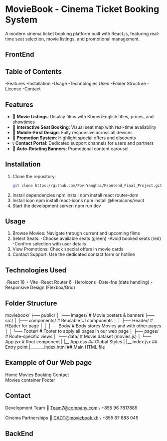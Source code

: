 # MovieBook - Cinema Ticket Booking System


A modern cinema ticket booking platform built with React.js, featuring real-time seat selection, movie listings, and promotional management.
## FrontEnd 
## Table of Contents
-Features
-Installation
-Usage
-Technologies Used
-Folder Structure
-License
-Contact
## Features
- 🎥 **Movie Listings**: Display films with Khmer/English titles, prices, and showtimes
- 💺 **Interactive Seat Booking**: Visual seat map with real-time availability
- 📱 **Mobile-First Design**: Fully responsive across all devices
- 🎫 **Promotion System**: Highlight special offers and discounts
- 📞 **Contact Portal**: Dedicated support channels for users and partners
- 🔄 **Auto-Rotating Banners**: Promotional content carousel

## Installation
1. Clone the repository:
   ```bash
   git clone https://github.com/Pov-Yanghai/Frontend_Final_Project.git
2. Install dependencies
   npm install
   npm install react router-dom 
4. Install icon
   npm install react-icons
   npm install @heroicons/react
5. Start the development server:
   npm run dev
   
## Usage
  1. Browse Movies: Navigate through current and upcoming films
  2. Select Seats:
    -Choose available seats (green)
    -Avoid booked seats (red)
    -Confirm selection with user details
  3. View Promotions: Check special offers in movie cards
  4. Contact Support: Use the dedicated contact form or hotline
## Technologies Used
  -React 18 + Vite
  -React Router 6
  -Heroicons
  -Date-fns (date handling)
  -Responsive Design (Flexbox/Grid)
## Folder Structure
moviebook/
├── public/
│   └── images/           # Movie posters & banners
├── src/
│   ├── components/       # Reusable UI components
│   │   ├── Header/      # HEader for page
│   │   ├── Body/        # Body stores Movies and with other pages 
│   │   └── Footer/       # Footer to apply all pages in our web page 
│   ├── pages/            # Route-specific views
│   ├── data/             # Movie dataset (movies.js)
│   └── App.jsx           # Root component
|   |__ App.css         ## Global Styles
|   |__ index.jsx     ## Entry point
|_______index.html     ## Main HTML file 

## Exampple of Our Web page   
 Home	   Movies    Booking	   Contact  
       Movies container 
          Footer 

## Contact
 Development Team
📧 Team7@company.com
📞 +855 96 7817889

Cinema Partnerships
📧 CADT@moviebook.kh
📞 +855 87 888 045


## BackEnd